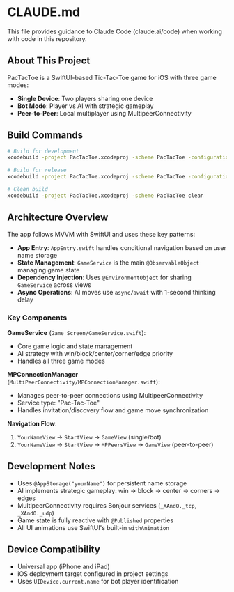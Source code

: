 # CLAUDE.md

This file provides guidance to Claude Code (claude.ai/code) when working with code in this repository.

## About This Project

PacTacToe is a SwiftUI-based Tic-Tac-Toe game for iOS with three game modes:
- **Single Device**: Two players sharing one device
- **Bot Mode**: Player vs AI with strategic gameplay
- **Peer-to-Peer**: Local multiplayer using MultipeerConnectivity

## Build Commands

```bash
# Build for development
xcodebuild -project PacTacToe.xcodeproj -scheme PacTacToe -configuration Debug

# Build for release
xcodebuild -project PacTacToe.xcodeproj -scheme PacTacToe -configuration Release -sdk iphoneos

# Clean build
xcodebuild -project PacTacToe.xcodeproj -scheme PacTacToe clean
```

## Architecture Overview

The app follows MVVM with SwiftUI and uses these key patterns:

- **App Entry**: `AppEntry.swift` handles conditional navigation based on user name storage
- **State Management**: `GameService` is the main `@ObservableObject` managing game state
- **Dependency Injection**: Uses `@EnvironmentObject` for sharing `GameService` across views
- **Async Operations**: AI moves use `async/await` with 1-second thinking delay

### Key Components

**GameService** (`Game Screen/GameService.swift`):
- Core game logic and state management
- AI strategy with win/block/center/corner/edge priority
- Handles all three game modes

**MPConnectionManager** (`MultiPeerConnectivity/MPConnectionManager.swift`):
- Manages peer-to-peer connections using MultipeerConnectivity
- Service type: "Pac-Tac-Toe"
- Handles invitation/discovery flow and game move synchronization

**Navigation Flow**:
1. `YourNameView` → `StartView` → `GameView` (single/bot)
2. `YourNameView` → `StartView` → `MPPeersView` → `GameView` (peer-to-peer)

## Development Notes

- Uses `@AppStorage("yourName")` for persistent name storage
- AI implements strategic gameplay: win → block → center → corners → edges
- MultipeerConnectivity requires Bonjour services (`_XAndO._tcp`, `_XAndO._udp`)
- Game state is fully reactive with `@Published` properties
- All UI animations use SwiftUI's built-in `withAnimation`

## Device Compatibility

- Universal app (iPhone and iPad)
- iOS deployment target configured in project settings
- Uses `UIDevice.current.name` for bot player identification